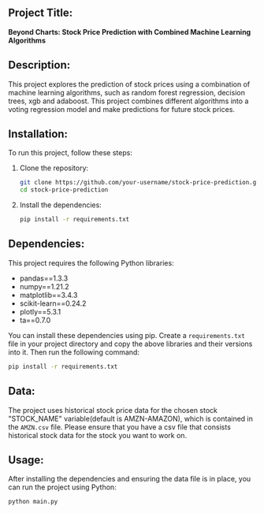 ## Project Title:
**Beyond Charts: Stock Price Prediction with Combined Machine Learning Algorithms**

## Description:
This project explores the prediction of stock prices using a combination of machine learning algorithms, such as random forest regression, decision trees, xgb and adaboost. This project combines different algorithms into a voting regression model and make predictions for future stock prices.

## Installation:
To run this project, follow these steps:

1. Clone the repository:
   ```bash
   git clone https://github.com/your-username/stock-price-prediction.git
   cd stock-price-prediction
   ```

2. Install the dependencies:
   ```bash
   pip install -r requirements.txt
   ```

## Dependencies:
This project requires the following Python libraries:

- pandas==1.3.3
- numpy==1.21.2
- matplotlib==3.4.3
- scikit-learn==0.24.2
- plotly==5.3.1
- ta==0.7.0

You can install these dependencies using pip. Create a `requirements.txt` file in your project directory and copy the above libraries and their versions into it. Then run the following command:

```bash
pip install -r requirements.txt
```

## Data:
The project uses historical stock price data for the chosen stock "STOCK_NAME" variable(default is AMZN-AMAZON), which is contained in the `AMZN.csv` file. Please ensure that you have a csv file that consists historical stock data for the stock you want to work on.

## Usage:
After installing the dependencies and ensuring the data file is in place, you can run the project using Python:

```bash
python main.py






